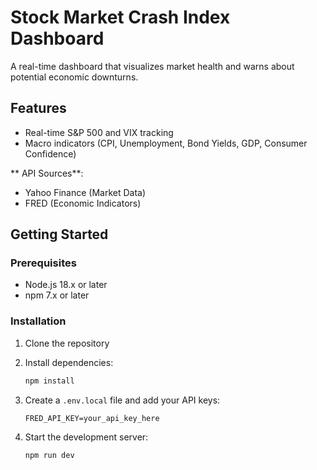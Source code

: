 # Stock Market Crash Index Dashboard

A real-time dashboard that visualizes market health and warns about potential economic downturns.

## Features

- Real-time S&P 500 and VIX tracking
- Macro indicators (CPI, Unemployment, Bond Yields, GDP, Consumer Confidence)

** API Sources**:
  - Yahoo Finance (Market Data)
  - FRED (Economic Indicators)


## Getting Started

### Prerequisites

- Node.js 18.x or later
- npm 7.x or later

### Installation

1. Clone the repository
2. Install dependencies:
   ```bash
   npm install
   ```

3. Create a `.env.local` file and add your API keys:
   ```env 
   FRED_API_KEY=your_api_key_here
   ```

4. Start the development server:
   ```bash
   npm run dev
   ```



